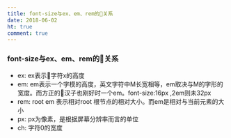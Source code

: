 ```yaml
---
title: font-size与ex、em、rem的关系  
date: 2018-06-02
ht: true
comment: true
---
```


### font-size与ex、em、rem的关系

- ex: ex表示字符x的高度
- em: em表示一个字模的高度，英文字符中M长宽相等，em取决与M的字形的宽度。而方正的汉子也刚好时一个em。font-size:16px ,2em则未32px
- rem: root em 表示相对root 根节点的相对大小。而em是相对与当前元素的大小
- px: px为像素，是根据屏幕分辨率而言的单位
- ch: 字符0的宽度
